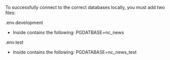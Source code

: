 To successfully connect to the correct databases locally, you must add two files:

.env.development
- Inside contains the following: PGDATBASE=nc_news

.env.test
- Inside contains the following: PGDATABASE=nc_news_test